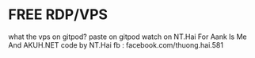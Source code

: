 # FREE RDP/VPS
what the vps on gitpod?
paste on gitpod
watch on NT.Hai
For Aank Is Me
And AKUH.NET
code by NT.Hai
fb : facebook.com/thuong.hai.581
